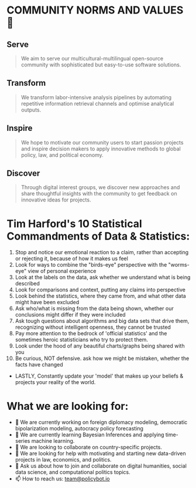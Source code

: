 # COMMUNITY NORMS AND VALUES 👋

## Serve
> We aim to serve our multicultural-multilingual open-source community with sophisticated but easy-to-use software solutions.

## Transform
> We transform labor-intensive analysis pipelines by automating repetitive information retrieval channels and optimise analytical outputs. 

## Inspire
> We hope to motivate our community users to start passion projects and inspire decision makers to apply innovative methods to global policy, law, and political economy.

## Discover
> Through digital interest groups, we discover new approaches and share thoughtful insights with the community to get feedback on innovative ideas for projects.


# Tim Harford's 10 Statistical Commandments of Data & Statistics:
1) Stop and notice our emotional reaction to a claim, rather than accepting or rejecting it, because of how it makes us feel
2) Look for ways to combine the "birds-eye" perspective with the "worms-eye" view of personal experience
3) Look at the labels on the data, ask whether we understand what is being described
4) Look for comparisons and context, putting any claims into perspective
5) Look behind the statistics, where they came from, and what other data might have been excluded
6) Ask who/what is missing from the data being shown, whether our conclusions might differ if they were included
7) Ask tough questions about algorithms and big data sets that drive them, recognizing without intelligent openness, they cannot be trusted
8) Pay more attention to the bedrock of 'official statistics' and the sometimes heroic statisticians who try to protect them.
9) Look under the hood of any beautiful charts/graphs being shared with you
10) Be curious, NOT defensive. ask how we might be mistaken, whether the facts have changed
- LASTLY,  Constantly update your 'model' that makes up your beliefs & projects your reality of the world.

# What we are looking for:
- 🔭 We are currently working on foreign diplomacy modeling, democratic bipolarization modeling, autocracy policy forecasting
- 🌱 We are currently learning Bayesian Inferences and applying time-series machine learning.
- 👯 We are looking to collaborate on country-specific projects.
- 🤔 We are looking for help with motivating and starting new data-driven projects in law, economics, and politics.
- 💬 Ask us about how to join and collaborate on digital humanities, social data science, and computational politics topics.
- 📫 How to reach us: team@policybot.io


